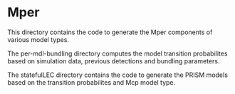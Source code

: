 # Mper

This directory contains the code to generate the Mper components of various model types.

The per-mdl-bundling directory computes the model transition probabilites based on simulation data, previous detections and bundling parameters.

The statefulLEC directory contains the code to generate the PRISM models based on the transition probabilites and Mcp model type.